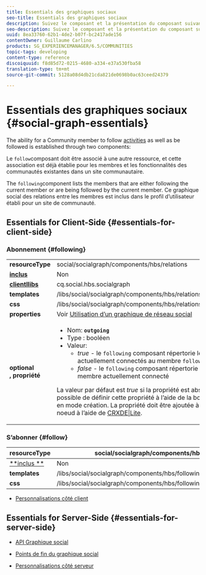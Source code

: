 ```yaml
---
title: Essentials des graphiques sociaux
seo-title: Essentials des graphiques sociaux
description: Suivez le composant et la présentation du composant suivant
seo-description: Suivez le composant et la présentation du composant suivant
uuid: 8ea33760-62b1-4de2-b07f-bc2417ade156
contentOwner: Guillaume Carlino
products: SG_EXPERIENCEMANAGER/6.5/COMMUNITIES
topic-tags: developing
content-type: reference
discoiquuid: f8d85d72-0215-4680-a334-e37a530fba58
translation-type: tm+mt
source-git-commit: 5128a08d4db21cda821de0698b0ac63ceed24379

---
```



# Essentials des graphiques sociaux {#social-graph-essentials}

The ability for a Community member to follow [activities](essentials-activities.md) as well as be followed is established through two components:

Le `follow`composant doit être associé à une autre ressource, et cette association est déjà établie pour les membres et les fonctionnalités des communautés existantes dans un site [](overview.md#communitiessites)communautaire.

The `following`component lists the members that are either following the current member or are being followed by the current member. Ce graphique social des relations entre les membres est inclus dans le profil d’utilisateur établi pour un site de communauté.

## Essentials for Client-Side {#essentials-for-client-side}

### Abonnement {#following}

<table>
 <tbody>
  <tr>
   <td> <strong>resourceType</strong></td>
   <td>social/socialgraph/components/hbs/relations</td>
  </tr>
  <tr>
   <td> <a href="scf.md#add-or-include-a-communities-component"><strong>inclus</strong></a></td>
   <td>Non</td>
  </tr>
  <tr>
   <td> <a href="clientlibs.md"><strong>clientllibs</strong></a></td>
   <td>cq.social.hbs.socialgraph</td>
  </tr>
  <tr>
   <td> <strong>templates</strong></td>
   <td> /libs/social/socialgraph/components/hbs/relationships/relationships.hbs</td>
  </tr>
  <tr>
   <td> <strong>css</strong></td>
   <td> /libs/social/socialgraph/components/hbs/relationships/clientlibs/relationships.css</td>
  </tr>
  <tr>
   <td><strong> properties</strong></td>
   <td>Voir <a href="socialgraph.md">Utilisation d’un graphique de réseau social</a></td>
  </tr>
  <tr>
   <td><strong> optional<br /> , propriété</strong></td>
   <td>
    <ul>
     <li>Nom: <strong><code>outgoing</code></strong></li>
     <li>Type : booléen</li>
     <li>Valeur:<br />
      <ul>
       <li><i>true </i>- le <code>following</code> composant répertorie les membres qui sont actuellement connectés au membre <code>follows</code></li>
       <li><i>false </i>- le <code>following</code> composant répertorie les membres qui <code>follow </code>le membre actuellement connecté</li>
      </ul> </li>
    </ul> <p>La valeur par défaut est <i>true</i> si la propriété est absente. Actuellement, il n’est pas possible de définir cette propriété à l’aide de la boîte de dialogue de modification en mode création. La propriété doit être ajoutée à une instance du <code>following </code>noeud à l’aide de <a href="../../help/sites-developing/developing-with-crxde-lite.md">CRXDE|Lite</a>.</p> </td>
  </tr>
 </tbody>
</table>

### S’abonner {#follow}

| **resourceType** | social/socialgraph/components/hbs/following |
|---|---|
| [**inclus **](scf.md#add-or-include-a-communities-component) | Non |
| **templates** | /libs/social/socialgraph/components/hbs/following/following.hbs |
| **css** | /libs/social/socialgraph/components/hbs/following/clientlibs/following.css |

* [Personnalisations côté client](client-customize.md)

## Essentials for Server-Side {#essentials-for-server-side}

* [API Graphique social](https://helpx.adobe.com/experience-manager/6-5/sites/developing/using/reference-materials/javadoc/com/adobe/cq/social/graph/client/api/package-frame.html)

* [Points de fin du graphique social](https://helpx.adobe.com/experience-manager/6-5/sites/developing/using/reference-materials/javadoc/com/adobe/cq/social/graph/client/endpoint/package-frame.html)

* [Personnalisations côté serveur](server-customize.md)


